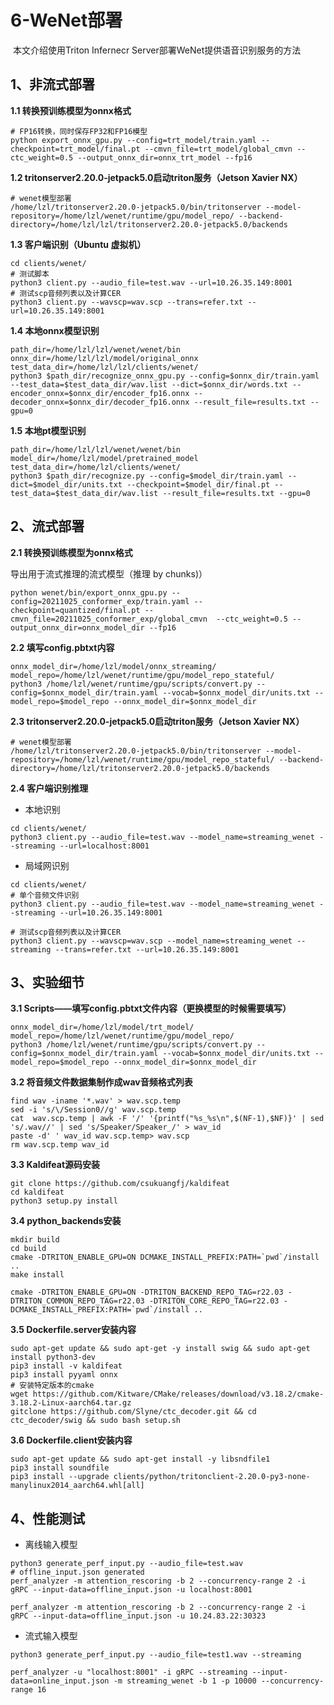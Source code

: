 # 6-WeNet部署

​	本文介绍使用Triton Infernecr Server部署WeNet提供语音识别服务的方法

## 1、非流式部署

**1.1	转换预训练模型为onnx格式**

```
# FP16转换，同时保存FP32和FP16模型
python export_onnx_gpu.py --config=trt_model/train.yaml --checkpoint=trt_model/final.pt --cmvn_file=trt_model/global_cmvn --ctc_weight=0.5 --output_onnx_dir=onnx_trt_model --fp16
```

**1.2	tritonserver2.20.0-jetpack5.0启动triton服务（Jetson Xavier NX）**

```
# wenet模型部署
/home/lzl/tritonserver2.20.0-jetpack5.0/bin/tritonserver --model-repository=/home/lzl/wenet/runtime/gpu/model_repo/ --backend-directory=/home/lzl/lzl/tritonserver2.20.0-jetpack5.0/backends
```

**1.3	客户端识别（Ubuntu 虚拟机）**

```
cd clients/wenet/
# 测试脚本
python3 client.py --audio_file=test.wav --url=10.26.35.149:8001
# 测试scp音频列表以及计算CER
python3 client.py --wavscp=wav.scp --trans=refer.txt --url=10.26.35.149:8001
```

**1.4	本地onnx模型识别**

```
path_dir=/home/lzl/lzl/wenet/wenet/bin
onnx_dir=/home/lzl/lzl/model/original_onnx
test_data_dir=/home/lzl/lzl/clients/wenet/
python3 $path_dir/recognize_onnx_gpu.py --config=$onnx_dir/train.yaml --test_data=$test_data_dir/wav.list --dict=$onnx_dir/words.txt --encoder_onnx=$onnx_dir/encoder_fp16.onnx --decoder_onnx=$onnx_dir/decoder_fp16.onnx --result_file=results.txt --gpu=0
```

**1.5	本地pt模型识别**

```
path_dir=/home/lzl/lzl/wenet/wenet/bin
model_dir=/home/lzl/model/pretrained_model
test_data_dir=/home/lzl/clients/wenet/
python3 $path_dir/recognize.py --config=$model_dir/train.yaml --dict=$model_dir/units.txt --checkpoint=$model_dir/final.pt --test_data=$test_data_dir/wav.list --result_file=results.txt --gpu=0
```

## 2、流式部署

**2.1	转换预训练模型为onnx格式**

导出用于流式推理的流式模型（推理 by chunks)）

```
python wenet/bin/export_onnx_gpu.py --config=20211025_conformer_exp/train.yaml --checkpoint=quantized/final.pt --cmvn_file=20211025_conformer_exp/global_cmvn  --ctc_weight=0.5 --output_onnx_dir=onnx_model_dir --fp16
```

**2.2	填写config.pbtxt内容**

```
onnx_model_dir=/home/lzl/model/onnx_streaming/
model_repo=/home/lzl/wenet/runtime/gpu/model_repo_stateful/
python3 /home/lzl/wenet/runtime/gpu/scripts/convert.py --config=$onnx_model_dir/train.yaml --vocab=$onnx_model_dir/units.txt --model_repo=$model_repo --onnx_model_dir=$onnx_model_dir
```

**2.3	tritonserver2.20.0-jetpack5.0启动triton服务（Jetson Xavier NX）**

```
# wenet模型部署
/home/lzl/tritonserver2.20.0-jetpack5.0/bin/tritonserver --model-repository=/home/lzl/wenet/runtime/gpu/model_repo_stateful/ --backend-directory=/home/lzl/tritonserver2.20.0-jetpack5.0/backends
```

**2.4	客户端识别推理**

- 本地识别


```
cd clients/wenet/
python3 client.py --audio_file=test.wav --model_name=streaming_wenet --streaming --url=localhost:8001 
```

- 局域网识别


```
cd clients/wenet/
# 单个音频文件识别
python3 client.py --audio_file=test.wav --model_name=streaming_wenet --streaming --url=10.26.35.149:8001

# 测试scp音频列表以及计算CER
python3 client.py --wavscp=wav.scp --model_name=streaming_wenet --streaming --trans=refer.txt --url=10.26.35.149:8001 
```

## 3、实验细节

**3.1	Scripts——填写config.pbtxt文件内容（更换模型的时候需要填写）**

```
onnx_model_dir=/home/lzl/model/trt_model/
model_repo=/home/lzl/wenet/runtime/gpu/model_repo/
python3 /home/lzl/wenet/runtime/gpu/scripts/convert.py --config=$onnx_model_dir/train.yaml --vocab=$onnx_model_dir/units.txt --model_repo=$model_repo --onnx_model_dir=$onnx_model_dir
```

**3.2	将音频文件数据集制作成wav音频格式列表**

```
find wav -iname '*.wav' > wav.scp.temp
sed -i 's/\/Session0//g' wav.scp.temp
cat  wav.scp.temp | awk -F '/' '{printf("%s_%s\n",$(NF-1),$NF)}' | sed 's/.wav//' | sed 's/Speaker/Speaker_/' > wav_id 
paste -d' ' wav_id wav.scp.temp> wav.scp
rm wav.scp.temp wav_id
```

**3.3	Kaldifeat源码安装**

```
git clone https://github.com/csukuangfj/kaldifeat
cd kaldifeat
python3 setup.py install
```

**3.4	python_backends安装**

```
mkdir build
cd build
cmake -DTRITON_ENABLE_GPU=ON DCMAKE_INSTALL_PREFIX:PATH=`pwd`/install .. 
make install

cmake -DTRITON_ENABLE_GPU=ON -DTRITON_BACKEND_REPO_TAG=r22.03 -DTRITON_COMMON_REPO_TAG=r22.03 -DTRITON_CORE_REPO_TAG=r22.03 -DCMAKE_INSTALL_PREFIX:PATH=`pwd`/install ..
```

**3.5	Dockerfile.server安装内容**

```
sudo apt-get update && sudo apt-get -y install swig && sudo apt-get install python3-dev
pip3 install -v kaldifeat
pip3 install pyyaml onnx
# 安装特定版本的cmake
wget https://github.com/Kitware/CMake/releases/download/v3.18.2/cmake-3.18.2-Linux-aarch64.tar.gz
gitclone https://github.com/Slyne/ctc_decoder.git && cd ctc_decoder/swig && sudo bash setup.sh
```

**3.6	Dockerfile.client安装内容**

```
sudo apt-get update && sudo apt-get install -y libsndfile1
pip3 install soundfile
pip3 install --upgrade clients/python/tritonclient-2.20.0-py3-none-manylinux2014_aarch64.whl[all]
```

## 4、性能测试

- 离线输入模型

```
python3 generate_perf_input.py --audio_file=test.wav
# offline_input.json generated
perf_analyzer -m attention_rescoring -b 2 --concurrency-range 2 -i gRPC --input-data=offline_input.json -u localhost:8001

perf_analyzer -m attention_rescoring -b 2 --concurrency-range 2 -i gRPC --input-data=offline_input.json -u 10.24.83.22:30323
```

- 流式输入模型

```
python3 generate_perf_input.py --audio_file=test1.wav --streaming

perf_analyzer -u "localhost:8001" -i gRPC --streaming --input-data=online_input.json -m streaming_wenet -b 1 -p 10000 --concurrency-range 16
```

